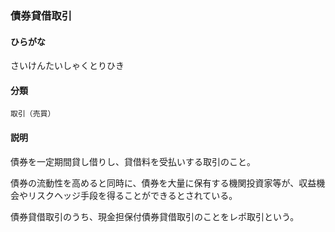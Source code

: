 <div style="display:none;">

## [あ行](securities-terms?id=あ行)
## [か行](securities-terms?id=か行)
## [さ行](securities-terms?id=さ行)

</div>

### 債券貸借取引

#### ひらがな

さいけんたいしゃくとりひき

#### 分類

`取引（売買）`

#### 説明

債券を一定期間貸し借りし、貸借料を受払いする取引のこと。
債券の流動性を高めると同時に、債券を大量に保有する機関投資家等が、収益機会やリスクヘッジ手段を得ることができるとされている。
債券貸借取引のうち、現金担保付債券貸借取引のことをレポ取引という。

<div style="display:none;">

## [た行](securities-terms?id=た行)
## [な行](securities-terms?id=な行)
## [は行](securities-terms?id=は行)
## [ま行](securities-terms?id=ま行)
## [や行](securities-terms?id=や行)
## [ら行](securities-terms?id=ら行)
## [わ行](securities-terms?id=わ行)
## [英数字・記号](securities-terms?id=英数字・記号)

</div>

